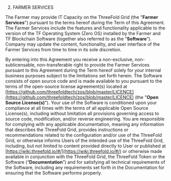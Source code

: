 2. FARMER SERVICES

The Farmer may provide IT Capacity on the ThreeFold Grid (the "**Farmer Services**") pursuant to the terms hereof during the Term of this Agreement. The Farmer Services include the features and functionality applicable to the version of the TF Operating System (Zero OS) installed by the Farmer and TF Blockchain Software (together also referred to as the “**Software**”). Company may update the content, functionality, and user interface of the Farmer Services from time to time in its sole discretion.

By entering into this Agreement you receive a non-exclusive, non-sublicensable, non-transferable right to provide the Farmer Services pursuant to this Agreement during the Term hereof solely for your internal business purposes subject to the limitations set forth herein. The Software consists of open source code and is made available to you pursuant to the terms of the open-source license agreement(s) located at [https://github.com/threefoldtech/zos/blob/master/LICENCE](https://github.com/threefoldtech/zos/blob/master/LICENCE) (the "**Open Source License(s)**"). Your use of the Software is conditioned upon your compliance at all times with the terms of all applicable Open Source License(s), including without limitation all provisions governing access to source code, modification, and/or reverse engineering. You are responsible for complying with any applicable documentation, meaning any information that describes the ThreeFold Grid, provides instructions or recommendations related to the configuration and/or use of the ThreeFold Grid, or otherwise informs Users of the intended use of the ThreeFold Grid, including, but not limited to content provided directly to User or published at [https://wiki.threefold.io/#/](https://wiki.threefold.io/#/) or otherwise made available in conjunction with the ThreeFold Grid, the ThreeFold Token or the Software (“**Documentation**”) and for satisfying all technical requirements of the Software, including any requirements set forth in the Documentation for ensuring that the Software performs properly.